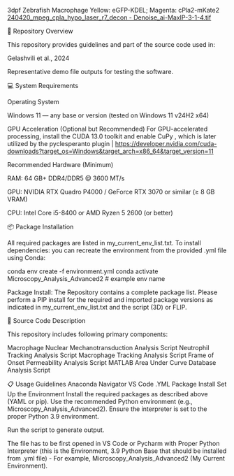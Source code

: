 3dpf Zebrafish Macrophage
Yellow: eGFP-KDEL; Magenta: cPla2-mKate2
[240420_mpeg_cpla_hypo_laser_r7_decon - Denoise_ai-MaxIP-3-1-4.tif](https://github.com/user-attachments/files/22978037/240420_mpeg_cpla_hypo_laser_r7_decon.-.Denoise_ai-MaxIP-3-1-4.tif)









🧭 Repository Overview

This repository provides guidelines and part of the source code used in:

Gelashvili et al., 2024

Representative demo file outputs for testing the software.


💻 System Requirements

Operating System

Windows 11 — any base or version (tested on Windows 11 v24H2 x64)

GPU Acceleration (Optional but Recommended) For GPU-accelerated processing, install the CUDA 13.0 toolkit and enable CuPy , which is later utilized by the pyclesperanto plugin | https://developer.nvidia.com/cuda-downloads?target_os=Windows&target_arch=x86_64&target_version=11

Recommended Hardware (Minimum)

RAM: 64 GB+ DDR4/DDR5 @ 3600 MT/s

GPU: NVIDIA RTX Quadro P4000 / GeForce RTX 3070 or similar (≥ 8 GB VRAM)

CPU: Intel Core i5-8400 or AMD Ryzen 5 2600 (or better)

📦 Package Installation

All required packages are listed in my_current_env_list.txt. To install dependencies: you can recreate the environment from the provided .yml file using Conda:

conda env create -f environment.yml conda activate Microscopy_Analysis_Advanced2 # example env name


Package Install: The Repository contains a complete package list. Please perform a PIP install for the required and imported package versions as indicated in my_current_env_list.txt and the script (3D) or FLIP.

🧰 Source Code Description

This repository includes following primary components:

Macrophage Nuclear Mechanotransduction Analysis Script
Neutrophil Tracking Analysis Script 
Macrophage Tracking Analysis Script
Frame of Onset Permeability Analysis Script
MATLAB Area Under Curve Database Analysis Script


📋 Usage Guidelines
Anaconda Navigator
VS Code
.YML Package Install
Set Up the Environment
Install the required packages as described above (YAML or pip).
Use the recommended Python environment (e.g., Microscopy_Analysis_Advanced2).
Ensure the interpreter is set to the proper Python 3.9 environment.

Run the script to generate output.

The file has to be first opened in VS Code or Pycharm with Proper Python Interpreter (this is the Environment, 3.9 Python Base that should be installed from .yml file) - For example, Microscopy_Analysis_Advanced2 (My Current Environment).

